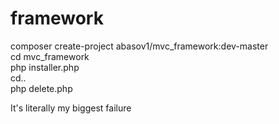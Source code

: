 # framework
composer create-project abasov1/mvc_framework:dev-master <br>
cd mvc_framework <br>
php installer.php <br>
cd.. <br>
php delete.php <br>

It's literally my biggest failure
